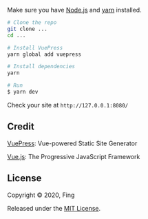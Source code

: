 Make sure you have [Node.js](https://nodejs.org) and [yarn](https://yarnpkg.com) installed.

```bash
# Clone the repo
git clone ...
cd ...

# Install VuePress
yarn global add vuepress

# Install dependencies
yarn

# Run
$ yarn dev
```

Check your site at `http://127.0.0.1:8080/`


## Credit

[VuePress](https://vuepress.vuejs.org/): Vue-powered Static Site Generator

[Vue.js](https://vuejs.org/): The Progressive JavaScript Framework

## License

Copyright © 2020, Fing

Released under the [MIT License](https://opensource.org/licenses/MIT).
